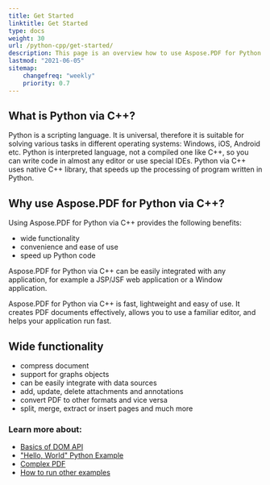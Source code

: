```yaml
---
title: Get Started 
linktitle: Get Started
type: docs
weight: 30
url: /python-cpp/get-started/
description: This page is an overview how to use Aspose.PDF for Python via C++ for creating and editing a PDF document
lastmod: "2021-06-05"   
sitemap: 
    changefreq: "weekly"
    priority: 0.7
---
```


## What is Python via C++?

Python is a scripting language. It is universal, therefore it is suitable for solving various tasks in different operating systems: Windows, iOS, Android etc.
Python is interpreted language, not a compiled one like C++, so you can write code in almost any editor or use special IDEs.
Python via C++ uses native C++ library, that speeds up the processing of program written in Python.

## Why use Aspose.PDF for Python via C++?

Using Aspose.PDF for Python via C++ provides the following benefits:

- wide functionality
- convenience and ease of use
- speed up Python code

Aspose.PDF for Python via C++ can be easily integrated with any application, for example a JSP/JSF web application or a Window application.

Aspose.PDF for Python via C++ is fast, lightweight and easy of use.
It creates PDF documents effectively, allows you to use a familiar editor, and helps your application run fast.

## Wide functionality

- compress document
- support for graphs objects
- can be easily integrate with data sources
- add, update, delete attachments and annotations
- convert PDF to other formats and vice versa
- split, merge, extract or insert pages and much more

### Learn more about: 

- [Basics of DOM API](/pdf/python-cpp/basics-of-dom-api/)
- ["Hello, World" Python Example](/pdf/python-cpp/hello-world-example/)
- [Complex PDF](/pdf/python-cpp/complex-pdf-example/)
- [How to run other examples](/pdf/python-cpp/how-to-run-other-examples/)
